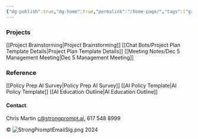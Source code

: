 ```yaml
---
{"dg-publish":true,"dg-home":true,"permalink":"/home-page/","tags":["gardenEntry"],"dgPassFrontmatter":true,"created":"2024-11-18T15:00:48.959-07:00","updated":"2024-12-08T12:56:18.009-07:00"}
---
```


### Projects
[[Project Brainstorming\|Project Brainstorming]]
[[Chat Bots/Project Plan Template Details\|Project Plan Template Details]]
[[Meeting Notes/Dec 5 Management Meeting\|Dec 5 Management Meeting]]
### Reference
[[Policy Prep AI Survey\|Policy Prep AI Survey]]
[[AI Policy Template\|AI Policy Template]]
[[AI Education Outline\|AI Education Outline]]


<div class="transclusion internal-embed is-loaded"><div class="markdown-embed">



#### Contact
Chris Martin c@strongprompt.ai, 617 548 8999

© ![StrongPromptEmailSig.png](/img/user/StrongPromptEmailSig.png) 2024

</div></div>
